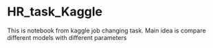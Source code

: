 # HR_task_Kaggle
This is notebook from kaggle job changing task. Main idea is compare different models with different parameters

